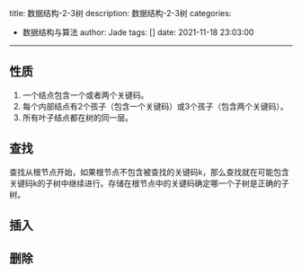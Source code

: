 title: 数据结构-2-3树
description: 数据结构-2-3树
categories:
  - 数据结构与算法
author: Jade
tags: []
date: 2021-11-18 23:03:00
---

## 性质
1. 一个结点包含一个或者两个关键码。
2. 每个内部结点有2个孩子（包含一个关键码）或3个孩子（包含两个关键码）。
3. 所有叶子结点都在树的同一层。

## 查找
查找从根节点开始，如果根节点不包含被查找的关键码k，那么查找就在可能包含关键码k的子树中继续进行。存储在根节点中的关键码确定哪一个子树是正确的子树。

## 插入


## 删除
